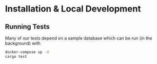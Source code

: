# Installation & Local Development


## Running Tests

Many of our tests depend on a sample database which can be run (in the background) with 

```sh
docker-compose up -d
cargo test
```